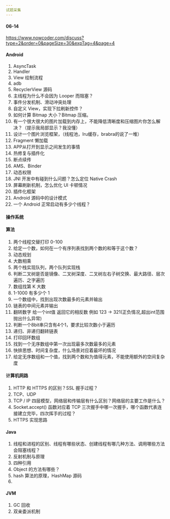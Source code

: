 ```yaml
---
试题采集
---
```


#### 06-14

https://www.nowcoder.com/discuss?type=2&order=0&pageSize=30&expTag=4&page=4

#### Android

1. AsyncTask
2. Handler
3. View 绘制流程
4. adb
5. RecyclerView 源码
6. 主线程为什么不会因为 Looper 而阻塞？
7. 事件分发机制、滑动冲突处理
8. 自定义 View，实现下拉刷新控件？
9. 如何计算 Bitmap 大小？Bitmap 压缩。
10. 有一个很大很大的图片加载到内存上，不能降低清晰度和压缩图片你怎么解决？（提示我局部显示？我没懂）
11. 设计一个图片浏览框架，（线程池，lru缓存，brabra的说了一堆）
12. Fragment 懒加载
13. APP从打开到显示之间发生的事情
14. 热修复与插件化
15. 断点续传
16. AMS、Binder
17. 动态权限
18. JNI 开发中有碰到什么问题？怎么定位 Native Crash
19. 屏幕刷新机制，怎么优化 UI 卡顿情况
20. 插件化框架
21. Android 源码中的设计模式
22. 一个 Android 正常启动有多少个线程？

#### 操作系统



#### 算法

1. 两个线程交替打印 0-100
2. 给定一个数，如何在一个有序列表找到两个数的和等于这个数？
3. 动态规划
4. 大数相乘
5. 两个栈实现队列，两个队列实现栈
6. 判断二叉树是否是镜像、二叉树深度、二叉树左右子树交换、最大路径、层次遍历、之字遍历
7. 数组找第 K 大数
8. 1-1000 有多少个 1
9. 一个数组中，找到出现次数最多的元素并输出
10. 链表的中间元素并输出
11. 翻转数字 给一个int值 返回它的相反数 例如 123 -> 321(正负情况,超出int范围抛出什么异常)
12. 判断一个8bit串只含有4个1，要求比较次数小于遍历
13. 递归、非递归翻转链表
14. 打印回环数组
15. 找到一个无序数组中第一次出现最多次数最多的元素
16. 快排思想、时间复杂度，什么场景对应着最坏的情况
17. 给定无序数组和一个值，找到两个数和为值得元素，不能使用额外的空间复杂度

#### 计算机网路

1. HTTP 和 HTTPS 的区别？SSL 握手过程？
2. TCP、UDP
3. TCP / IP 四层模型，网络层和传输层有什么区别？网络层的主要工作是什么？
4. Socket.accept() 函数对应着 TCP 三次握手中哪一次握手，哪个函数代表连接建立完毕，四次挥手的过程？
5. HTTPS 实现思路

#### Java

1. 线程和进程的区别、线程有哪些状态、创建线程有哪几种方法、调用哪些方法会阻塞线程？
2. 反射机制与原理
3. 四种引用
4. Object 的方法有哪些？
5. hash 算法的原理，HashMap 源码
6. 

#### JVM

1. GC 回收
2. 双亲委派机制